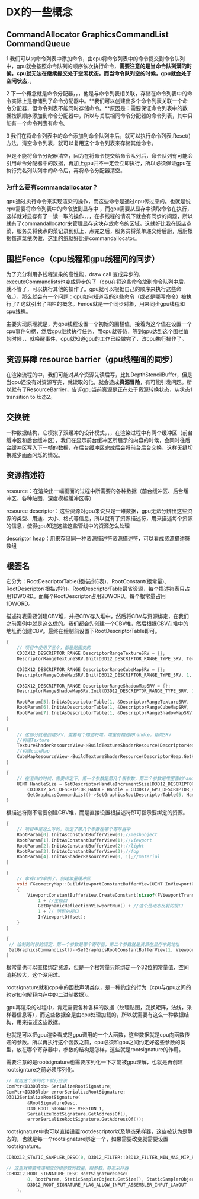 # DX的一些概念

##  CommandAllocator  GraphicsCommandList  CommandQueue

1 我们可以向命令列表中添加命令，由cpu将命令列表中的命令提交到命令队列中，gpu就会按照命令队列的顺序依次执行命令，**需要注意的是当命令队列满的时候，cpu就无法在继续提交处于空闲状态，而当命令队列空的时候，gpu就会处于空闲状态**，，

2 下一个概念就是命令分配器，，，他是与命令列表相关联，存储在命令列表中的命令实际上是存储到了命令分配器中。**我们可以创建出多个命令列表关联一个命令分配器，但命令列表不能同时存储命令。**原因是：需要保证命令列表中的数据按照顺序添加到命令分配器中，所以与关联相同命令分配器的命令列表，其中只能有一个命令列表有命令。

3 我们在将命令列表中的命令添加到命令队列中后，就可以执行命令列表.Reset()方法，清空命令列表，就可以复用这个命令列表来存储其他命令。

但是不能将命令分配器清空，因为在将命令提交给命令队列后，命令队列有可能会引用命令分配器中的数据，再加上gpu并不一定会立即执行，所以必须保证gpu在执行完名列队列中的命令后，再将命令分配器清空。

### 为什么要有commandallocator？

gpu通过执行命令来实现渲染的操作，而这些命令是通过cpu传过来的。也就是说cpu需要将命令列表中的命令放到显存中 ，而gpu需要从显存中读取命令在执行，这样就对显存有了一读一取的操作，，，在多线程的情况下就会有同步的问题，所以就有了commandallocator来管理显存这块存放命令的区域。这就好比我在饭店点菜，服务员将我点的菜记录到纸上，点完之后，服务员将菜单递交给后厨，后厨根据每道菜依次做，这里的纸就好比是commandallocator。

## 围栏Fence（cpu线程和gpu线程间的同步）

为了充分利用多线程渲染的高性能，draw call 变成异步的，executeCommandlists也变成异步的了（cpu在将这些命令放到命令队列中后，就不管了，可以执行其他的操作了。gpu就可以根据自己的顺序来执行这些命令。），那么就会有一个问题：cpu如何知道我的这些命令（或者是哪写命令）被执行了? 这就引出了围栏的概念。Fence就是一个同步对象，用来同步gpu线程和cpu线程。

主要实现原理就是，为gpu线程设置一个初始的围栏值，接着为这个值在设置一个cpu事件句柄，然后gpu继续执行任务，而cpu就等待，等到gpu达到这个围栏值的时候，，就唤醒事件，cpu就知道gpu的工作已经做完了，改cpu执行操作了。

## 资源屏障 resource barrier（gpu线程间的同步）

在渲染流程的中，我们可能对某个资源先读后写，比如DepthStencilBuffer，但是当gpu还没有对资源写完，就读取的化，就会造成**资源冒险**，有可能引发问题。所以就有了ResourceBarrier，告诉gpu当前资源是正在处于资源转换状态，从状态1 transition to 状态2。

## 交换链

一种数据结构，它模拟了双缓冲的设计模式，，，在渲染过程中有两个缓冲区（前台缓冲区和后台缓冲区），我们在显示前台缓冲区所展示的内容的时候，会同时往后台缓冲区写入下一帧的数据，在后台缓冲区完成后会将前台后台交换，这样无缝切换减少画面闪烁的情况。

## 资源描述符

resource：在渲染出一幅画面的过程中所需要的各种数据（前台缓冲区、后台缓冲区、各种贴图、深度模板缓冲区等）

resource descriptor：这些资源对gpu来说只是一堆数据，gpu无法分辨出这些资源的类型、用途、大小、格式等信息，所以就有了资源描述符，用来描述每个资源的信息，使得gpu知道这些这些管线中的资源怎么处理

descriptor heap：用来存储同一种资源描述符资源描述符，可以看成资源描述符数组

## 根签名

它分为：RootDescriptorTable(根描述符表)、RootConstant(根常量)、RootDescriptor(根描述符)。RootDescriptorTable最省资源，每个描述符表只占用1DWORD。而每个RootDescriptor占用2DWORD。每个根常量占用1DWORD。

描述符表需要创建CBV堆，并把CBV存入堆中，然后将CBV与资源绑定，在我们之前案例中就是这么做的。我们都会先创建一个CBV堆，然后根据CBV在堆中的地址而创建CBV。最终在绘制前设置下RootDescriptorTable即可。

```c++
{
    // 项目中使用了三个，都是贴图类的
    CD3DX12_DESCRIPTOR_RANGE DescriptorRangeTextureSRV = {};
    DescriptorRangeTextureSRV.Init(D3D12_DESCRIPTOR_RANGE_TYPE_SRV, TextureCount, 2);

    CD3DX12_DESCRIPTOR_RANGE DescriptorRangeCubeMapSRV = {};
    DescriptorRangeCubeMapSRV.Init(D3D12_DESCRIPTOR_RANGE_TYPE_SRV, 1, 0);

    CD3DX12_DESCRIPTOR_RANGE DescriptorRangeShadowMapSRV = {};
    DescriptorRangeShadowMapSRV.Init(D3D12_DESCRIPTOR_RANGE_TYPE_SRV, 1, 1);

    RootParam[5].InitAsDescriptorTable(1, &DescriptorRangeTextureSRV, 															      		D3D12_SHADER_VISIBILITY::D3D12_SHADER_VISIBILITY_PIXEL);//texture
    RootParam[6].InitAsDescriptorTable(1, &DescriptorRangeCubeMapSRV,    				    			                               		D3D12_SHADER_VISIBILITY::D3D12_SHADER_VISIBILITY_PIXEL);//cubemap
    RootParam[7].InitAsDescriptorTable(1, &DescriptorRangeShadowMapSRV,                                                         	 	D3D12_SHADER_VISIBILITY::D3D12_SHADER_VISIBILITY_PIXEL);//shadowmap
}

{
    // 这部分就是创建SRV，需要有个描述符堆，堆里有描述符handle，指向SRV
    //构建Texture
    TextureShaderResourceView->BuildTextureShaderResource(DescriptorHeap.GetHeap(), 0);
    //构建cubeMap
    CubeMapResourceView->BuildTextureShaderResource(DescriptorHeap.GetHeap(), GetDrawTextureObjectCount());
}

{
    // 在渲染的时候，需要绑定下，第一个参数是第几个根参数，第二个参数是堆里面的handle，需要注意是否要偏移
    UINT HandleSize = GetDescriptorHandleIncrementSize(D3D12_DESCRIPTOR_HEAP_TYPE_CBV_SRV_UAV);
        CD3DX12_GPU_DESCRIPTOR_HANDLE Handle = CD3DX12_GPU_DESCRIPTOR_HANDLE(DescriptorHeap.GetHeap()->				              			GetGPUDescriptorHandleForHeapStart());
        GetGraphicsCommandList()->SetGraphicsRootDescriptorTable(5, Handle);
}
```

根描述符则不需要创建CBV堆，而是直接设置根描述符即可指示要绑定的资源。

```c++
{
    // 项目中是这么写的，规定了第几个参数在哪个寄存器中
    RootParam[0].InitAsConstantBufferView(0);//meshobject
    RootParam[1].InitAsConstantBufferView(1);//viewport
    RootParam[2].InitAsConstantBufferView(2);//light
    RootParam[3].InitAsConstantBufferView(3);//fog
    RootParam[4].InitAsShaderResourceView(0, 1);//material
}

{
    // 拿视口的举例了，创建常量缓冲区
    void FGeometryMap::BuildViewportConstantBufferView(UINT InViewportOffset)
    {
        ViewportConstantBufferView.CreateConstant(sizeof(FViewportTransformation), 
            1 + //主视口
            GetDynamicReflectionViewportNum() + //这个是动态反射的视口
            1 + // 阴影的视口
            InViewportOffset);
    }
}

{
 // 绘制的时候的绑定，第一个参数是哪个寄存器，第二个参数就是资源在显存中的地址
 GetGraphicsCommandList()->SetGraphicsRootConstantBufferView(1, ViewportConstantBufferView.GetBuffer()->GetGPUVirtualAddress());
}
```

根常量也可以直接绑定资源，但是一个根常量只能绑定一个32位的常量值，空间消耗较大，这个没用过。



rootsignature就和cpp中的函数声明类似，是一种约定的行为（cpu与gpu之间的约定如何解释内存中的二进制数据）。

gpu再渲染的过程中，肯定需要各种各样的数据（纹理贴图，变换矩阵，法线，采样器信息等），而这些数据全是由cpu处理加载的，所以就需要有这么一种数据结构，用来描述这些数据。

也就是可以把gpu渲染看成是gpu调用的一个大函数，这些数据就是cpu向函数传递的参数。所以再执行这个函数之前，cpu必须和gpu之间约定好这些参数的类型，放在哪个寄存器中，参数的结构是怎样，这些就是rootsignature的作用。

需要注意的是rootsignature也需要序列化一下才能被gpu理解，也就是再创建rootsignture之前必须序列化。

```c++
// 就用这个序列化下就行应该
ComPtr<ID3DBlob> SerializeRootSignature;
ComPtr<ID3DBlob> errorSerializeRootSignature;
D3D12SerializeRootSignature(
		&RootSignatureDesc,
		D3D_ROOT_SIGNATURE_VERSION_1,
		SerializeRootSignature.GetAddressOf(),
		errorSerializeRootSignature.GetAddressOf());
```



rootsignature中也可以直接设置rootdescriptor以及静态采样器，这些被认为是静态的，也就是每一个rootsignature绑定一个，如果需要改变就需要设置rootsignature。

```c++
CD3DX12_STATIC_SAMPLER_DESC(0, D3D12_FILTER::D3D12_FILTER_MIN_MAG_MIP_POINT)

// 这里就需要传递相应的根参数的数量，跟参数，静态采样器
CD3DX12_ROOT_SIGNATURE_DESC RootSignatureDesc(
		8, RootParam, StaticSamplerObject.GetSize(), StaticSamplerObject.GetData(),
		D3D12_ROOT_SIGNATURE_FLAG_ALLOW_INPUT_ASSEMBLER_INPUT_LAYOUT
	);
```

